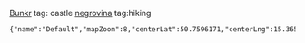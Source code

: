 [Bunkr](geo:50.7489845,15.3633231) tag: castle 
[negrovina](geo:50.75000231441407,15.36674445285531) tag:hiking

```mapview
{"name":"Default","mapZoom":8,"centerLat":50.7596171,"centerLng":15.3658974,"query":"","chosenMapSource":0,"showLinks":false,"linkColor":"red"}
```
